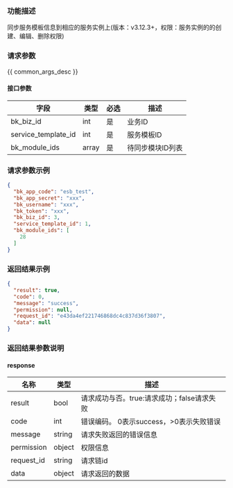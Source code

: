### 功能描述

同步服务模板信息到相应的服务实例上(版本：v3.12.3+，权限：服务实例的的创建、编辑、删除权限)

### 请求参数

{{ common_args_desc }}

#### 接口参数

| 字段                  | 类型    | 必选 | 描述        |
|---------------------|-------|----|-----------|
| bk_biz_id           | int   | 是  | 业务ID      |
| service_template_id | int   | 是  | 服务模板ID    |
| bk_module_ids       | array | 是  | 待同步模块ID列表 |

### 请求参数示例

```json
{
  "bk_app_code": "esb_test",
  "bk_app_secret": "xxx",
  "bk_username": "xxx",
  "bk_token": "xxx",
  "bk_biz_id": 3,
  "service_template_id": 1,
  "bk_module_ids": [
    28
  ]
}
```

### 返回结果示例

```json
{
  "result": true,
  "code": 0,
  "message": "success",
  "permission": null,
  "request_id": "e43da4ef221746868dc4c837d36f3807",
  "data": null
}
```

### 返回结果参数说明

#### response

| 名称         | 类型     | 描述                         |
|------------|--------|----------------------------|
| result     | bool   | 请求成功与否。true:请求成功；false请求失败 |
| code       | int    | 错误编码。 0表示success，>0表示失败错误  |
| message    | string | 请求失败返回的错误信息                |
| permission | object | 权限信息                       |
| request_id | string | 请求链id                      |
| data       | object | 请求返回的数据                    |
